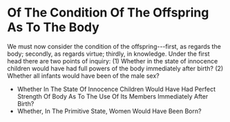 # Of The Condition Of The Offspring As To The Body

We must now consider the condition of the offspring---first, as regards the body; secondly, as regards virtue; thirdly, in knowledge. Under the first head there are two points of inquiry:
(1) Whether in the state of innocence children would have had full powers of the body immediately after birth?
(2) Whether all infants would have been of the male sex?

* Whether In The State Of Innocence Children Would Have Had Perfect Strength Of Body As To The Use Of Its Members Immediately After Birth?
* Whether, In The Primitive State, Women Would Have Been Born?